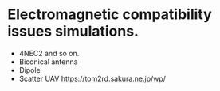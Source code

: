 # Electromagnetic compatibility issues simulations. 
- 4NEC2 and so on.
 - Biconical antenna
 - Dipole
 - Scatter UAV
 https://tom2rd.sakura.ne.jp/wp/

